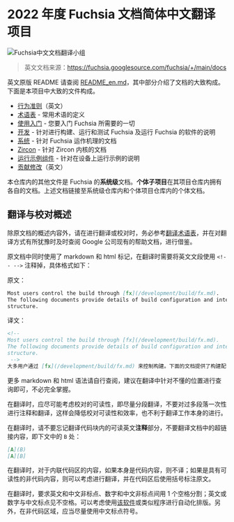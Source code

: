 # 2022 年度 Fuchsia 文档简体中文翻译项目

![Fuchsia中文文档翻译小组](https://fuchsia-china.com/wp-content/uploads/2022/06/fuchsia-new-trans-bg.png)

> 英文文档来源：https://fuchsia.googlesource.com/fuchsia/+/main/docs

英文原版 README 请查阅 [README_en.md](README_en.md)，其中部分介绍了文档的大致构成。下面是本项目中大致的文件构成。

 - [行为准则](https://fuchsia.googlesource.com/fuchsia/+/refs/heads/main/CODE_OF_CONDUCT.md)（英文）
 - [术语表](/glossary/README.md) - 常用术语的定义
 - [使用入门](/get-started/README.md) - 您要入门 Fuchsia 所需要的一切
 - [开发](/development/README.md) - 针对进行构建、运行和测试 Fuchsia 及运行 Fuchsia 的软件的说明
 - [系统](/concepts/index.md) - 针对 Fuchsia 运作机理的文档
 - [Zircon](/concepts/kernel/README.md) - 针对 Zircon 内核的文档
 - [运行示例组件](/development/run/run-examples.md) - 针对在设备上运行示例的说明
 - [贡献修改](https://fuchsia.googlesource.com/fuchsia/+/refs/heads/main/CONTRIBUTING.md)（英文）

本仓库内的其他文件是 Fuchsia 的**系统级**文档。**个体子项目**在其项目仓库内拥有各自的文档。上述文档链接至系统级仓库内和个体项目仓库内的个体文档。

## 翻译与校对概述

除原文档的概述内容外，请在进行翻译或校对时，务必参考[翻译术语表](glossary_translation.md)，并在对翻译方式有所犹豫时及时查阅 Google 公司现有的帮助文档，进行借鉴。

原文档中同时使用了 markdown 和 html 标记，在翻译时需要将英文文段使用 `<!-- -->` 注释掉，具体格式如下：

原文：

```markdown
Most users control the build through [fx](/development/build/fx.md).
The following documents provide details of build configuration and internal
structure.
```

译文：

```markdown
<!-- 
Most users control the build through [fx](/development/build/fx.md).
The following documents provide details of build configuration and internal
structure.
 -->
大多用户通过 [fx](/development/build/fx.md) 来控制构建。下面的文档提供了构建配置和内部结构的细节。
```

更多 markdown 和 html 语法请自行查阅，建议在翻译中针对不懂的位置进行查询即可，不必完全掌握。

在翻译时，应尽可能考虑校对的可读性，即尽量分段翻译，不要对过多段落一次性进行注释和翻译，这样会降低校对可读性和效率，也不利于翻译工作本身的进行。

在翻译时，请不要忘记翻译代码块内的可读英文**注释**部分，不要翻译文档中的超链接内容，即下文中的 `B` 处：

```markdown
[A](B)
[A][B]
```

在翻译时，对于内联代码区的内容，如果本身是代码内容，则不译；如果是具有可读性的非代码内容，则可以考虑进行翻译，并在代码区后使用括号标注原文。

在翻译时，要求英文和中文非标点、数字和中文非标点间用 1 个空格分割；英文或数字与中文标点见不空格。可以考虑使用[该软件](https://pypi.org/project/zhlint/)或类似程序进行自动化排版。另外，在非代码区域，应当尽量使用中文标点符号。
